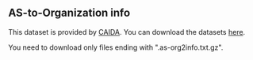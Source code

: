 ## AS-to-Organization info

This dataset is provided by [CAIDA](https://www.caida.org).
You can download the datasets [here](https://publicdata.caida.org/datasets/as-organizations/).

You need to download only files ending with ".as-org2info.txt.gz".
